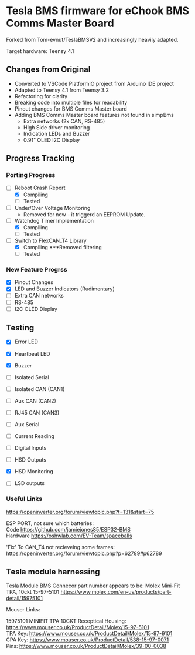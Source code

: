 # Tesla BMS firmware for eChook BMS Comms Master Board
Forked from Tom-evnut/TeslaBMSV2 and increasingly heavily adapted.

Target hardware: Teensy 4.1

## Changes from Original
- Converted to VSCode PlatformIO project from Arduino IDE project
- Adapted to Teensy 4.1 from Teensy 3.2
- Refactoring for clarity
- Breaking code into multiple files for readability
- Pinout changes for BMS Comms Master board
- Adding BMS Comms Master board features not found in simpBms
    - Extra networks (2x CAN, RS-485)
    - High Side driver monitoring
    - Indication LEDs and Buzzer
    - 0.91" OLED I2C Display
 
## Progress Tracking

### Porting Progress
- [ ] Reboot Crash Report
    - [x] Compiling
    - [ ] Tested
- [ ] Under/Over Voltage Monitoring  
    - Removed for now - it triggerd an EEPROM Update.    
- [ ] Watchdog Timer Implementation
    - [x] Compiling
    - [ ] Tested
- [ ] Switch to FlexCAN_T4 Library
    - [x] Compiling ***Removed filtering
    - [ ] Tested
     
### New Feature Progrss
- [x] Pinout Changes
- [x] LED and Buzzer Indicators (Rudimentary)
- [ ] Extra CAN networks
- [ ] RS-485
- [ ] I2C OLED Display

## Testing
- [x] Error LED
- [x] Heartbeat LED
- [x] Buzzer
- [ ] Isolated Serial
- [ ] Isolated CAN (CAN1)
- [ ] Aux CAN (CAN2)
- [ ] RJ45 CAN (CAN3)
- [ ] Aux Serial
- [ ] Current Reading
- [ ] Digital Inputs
- [ ] HSD Outputs
- [x] HSD Monitoring
- [ ] LSD outputs


### Useful Links
https://openinverter.org/forum/viewtopic.php?t=131&start=75

ESP PORT, not sure which batteries:    
Code https://github.com/jamiejones85/ESP32-BMS  
Hardware https://oshwlab.com/EV-Team/spaceballs

'Fix' To CAN_T4 not recieveing some frames: https://openinverter.org/forum/viewtopic.php?p=62789#p62789

## Tesla module harnessing

Tesla Module BMS Connecor part number appears to be: 
Molex Mini-Fit TPA, 10ckt 15-97-5101 
https://www.molex.com/en-us/products/part-detail/15975101

Mouser Links:

15975101 MINIFIT TPA 10CKT Receptical Housing: https://www.mouser.co.uk/ProductDetail/Molex/15-97-5101  
TPA Key: https://www.mouser.co.uk/ProductDetail/Molex/15-97-9101  
CPA Key: https://www.mouser.co.uk/ProductDetail/538-15-97-0071  
Pins: https://www.mouser.co.uk/ProductDetail/Molex/39-00-0038




